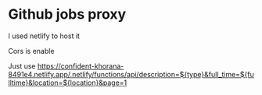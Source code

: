 # Github jobs proxy

I used netlify to host it

Cors is enable

Just use https://confident-khorana-8491e4.netlify.app/.netlify/functions/api/description=${type}&full_time=${fulltime}&location=${location}&page=1
